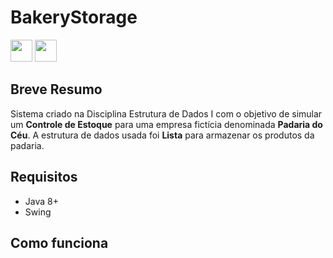 # BakeryStorage
<a href="https://docs.oracle.com/en/java/javase/20/"><img height= "35" src= "https://img.shields.io/badge/Java-ED8B00?style=for-the-badge&logo=openjdk&logoColor=white"></a>
<a href="https://www.oracle.com/java/technologies/javase-jdk11-downloads.html"><img height= "35" src= "https://img.shields.io/badge/JDK-007396?style=for-the-badge&logo=java&logoColor=white"></a>
## Breve Resumo
Sistema criado na Disciplina Estrutura de Dados I com o objetivo de simular um **Controle de Estoque** para
uma empresa fictícia denominada **Padaria do Céu**. A estrutura de dados usada foi **Lista** para armazenar
os produtos da padaria.
## Requisitos
* Java 8+
* Swing
## Como funciona
